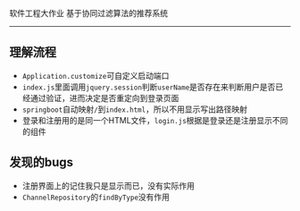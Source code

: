 软件工程大作业
基于协同过滤算法的推荐系统

----------
## 理解流程
- `Application.customize`可自定义启动端口
- `index.js`里面调用`jquery.session`判断`userName`是否存在来判断用户是否已经通过验证，进而决定是否重定向到登录页面
- `springboot`自动映射`/`到`index.html`，所以不用显示写出路径映射
- 登录和注册用的是同一个HTML文件，`login.js`根据是登录还是注册显示不同的组件

## 发现的bugs
- 注册界面上的记住我只是显示而已，没有实际作用
- `ChannelRepository`的`findByType`没有作用
